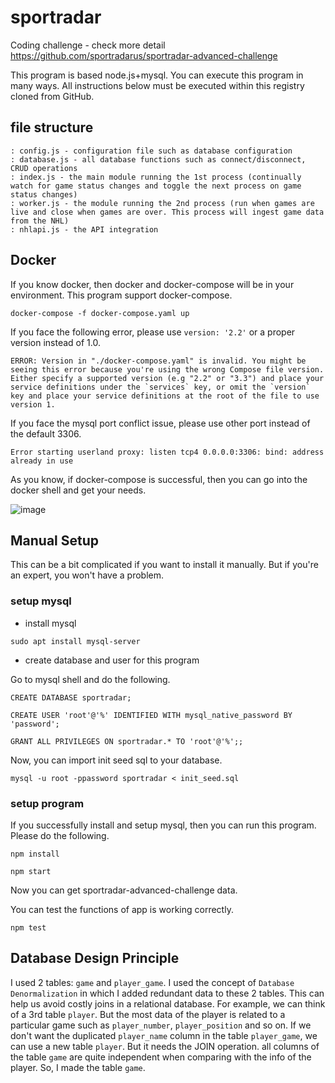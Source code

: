 # sportradar

Coding challenge - check more detail https://github.com/sportradarus/sportradar-advanced-challenge

This program is based node.js+mysql.
You can execute this program in many ways.
All instructions below must be executed within this registry cloned from GitHub.

## file structure

```
: config.js - configuration file such as database configuration
: database.js - all database functions such as connect/disconnect, CRUD operations
: index.js - the main module running the 1st process (continually watch for game status changes and toggle the next process on game status changes)
: worker.js - the module running the 2nd process (run when games are live and close when games are over. This process will ingest game data from the NHL)
: nhlapi.js - the API integration
```

## Docker

If you know docker, then docker and docker-compose will be in your environment.
This program support docker-compose.

`docker-compose -f docker-compose.yaml up`

If you face the following error, please use `version: '2.2'` or a proper version instead of 1.0.

```
ERROR: Version in "./docker-compose.yaml" is invalid. You might be seeing this error because you're using the wrong Compose file version. Either specify a supported version (e.g "2.2" or "3.3") and place your service definitions under the `services` key, or omit the `version` key and place your service definitions at the root of the file to use version 1.
```

If you face the mysql port conflict issue, please use other port instead of the default 3306.

```
Error starting userland proxy: listen tcp4 0.0.0.0:3306: bind: address already in use
```

As you know, if docker-compose is successful, then you can go into the docker shell and get your needs.

![image](https://user-images.githubusercontent.com/43288800/232275073-079c5fe9-a28d-46ed-bcea-f47022add61a.png)

## Manual Setup

This can be a bit complicated if you want to install it manually.
But if you're an expert, you won't have a problem.

### setup mysql

- install mysql

`sudo apt install mysql-server`

- create database and user for this program

Go to mysql shell and do the following.

`CREATE DATABASE sportradar;`

`CREATE USER 'root'@'%' IDENTIFIED WITH mysql_native_password BY 'password';`

`GRANT ALL PRIVILEGES ON sportradar.* TO 'root'@'%';;`

Now, you can import init seed sql to your database.

`mysql -u root -ppassword sportradar < init_seed.sql`

### setup program

If you successfully install and setup mysql, then you can run this program.
Please do the following.

`npm install`

`npm start`

Now you can get sportradar-advanced-challenge data.

You can test the functions of app is working correctly.

`npm test`

## Database Design Principle

I used 2 tables: `game` and `player_game`.
I used the concept of `Database Denormalization` in which I added redundant data to these 2 tables.
This can help us avoid costly joins in a relational database.
For example, we can think of a 3rd table `player`.
But the most data of the player is related to a particular game such as `player_number`, `player_position` and so on.
If we don't want the duplicated `player_name` column in the table `player_game`, we can use a new table `player`. But it needs the JOIN operation.
all columns of the table `game` are quite independent when comparing with the info of the player.
So, I made the table `game`.
